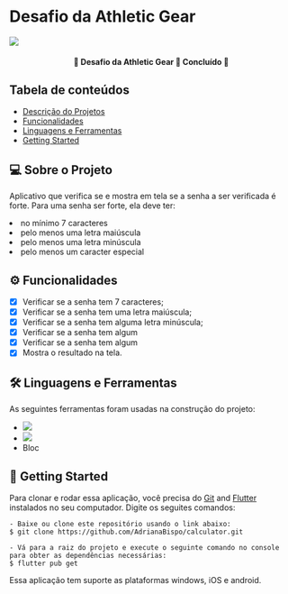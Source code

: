 <h1>Desafio da Athletic Gear</h1>

<img src="http://img.shields.io/static/v1?label=STATUS&message=CONCLUIDO&color=GREEN&style=for-the-badge"/>
<h4 align="center"> 
	🚧  Desafio da Athletic Gear 🚀 Concluído  🚧
</h4> <!-- Status -->

<h2 id="sumario">Tabela de conteúdos</h2>
<ul>
    <li><a href="#sobre">Descrição do Projetos</a></li>
    <li><a href="#funcionalidade">Funcionalidades</a></li>
    <li><a href="#linguagem">Linguagens e Ferramentas</a></li>
    <li><a href="#started">Getting Started</a></li>
</ul>
<!-- final sumario -->

<h2 id='sobre'>💻 Sobre o Projeto</h2>

<p>
 Aplicativo que verifica se e mostra em tela se a senha a ser verificada é forte.
 Para uma senha ser forte, ela deve ter:

<li>no mínimo 7 caracteres</li>
<li>pelo menos uma letra maiúscula</li>
<li>pelo menos uma letra minúscula</li>
<li>pelo menos um caracter especial</li> 
</p>
<!--final sobre -->

<h2 id='funcionalidade'>⚙️ Funcionalidades</h2>

- [X] Verificar se a senha tem 7 caracteres;
- [X] Verificar se a senha tem uma letra maiúscula;
- [X] Verificar se a senha tem alguma letra minúscula;
- [x] Verificar se a senha tem algum 
- [x] Verificar se a senha tem algum 
- [X] Mostra o resultado na tela.

<!-- final funcionalidades -->
<h2 id='linguagem'>🛠 Linguagens e Ferramentas</h2>

<p>
As seguintes ferramentas foram usadas na construção do projeto:
</p>
<ul>
  <li><img src="https://img.shields.io/badge/Dart-0175C2?style=for-the-badge&logo=dart&logoColor=white">
  </li>
  <li><img src="https://img.shields.io/badge/Flutter-02569B?style=for-the-badge&logo=flutter&logoColor=white"></li>
  <li>Bloc</li>
</ul>

<h2 id='started'>🚀 Getting Started</h2>

Para clonar e rodar essa aplicação, você precisa do [Git](https://git-scm.com) and [Flutter](https://docs.flutter.dev/get-started/install) instalados no seu computador. Digite os seguites comandos:

    - Baixe ou clone este repositório usando o link abaixo:
    $ git clone https://github.com/AdrianaBispo/calculator.git
    
    - Vá para a raiz do projeto e execute o seguinte comando no console para obter as dependências necessárias:
    $ flutter pub get

Essa aplicação tem suporte as plataformas windows, iOS e android.



